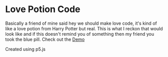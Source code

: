 # Love Potion Code

Basically a friend of mine said hey we should make love code, it's kind of like a love potion from Harry Potter but real.  This is what I reckon that would look like and if this doesn't remind you of something then my friend you took the blue pill.   Check out the [Demo](https://omareq.github.io/love-code)

Created using p5.js